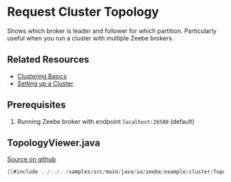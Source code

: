# Request Cluster Topology

Shows which broker is leader and follower for which partition. Particularly useful when you run a cluster with multiple Zeebe brokers.

## Related Resources

* [Clustering Basics](basics/clustering.html)
* [Setting up a Cluster](operations/setting-up-a-cluster.html)

## Prerequisites

1. Running Zeebe broker with endpoint `localhost:26500` (default)

## TopologyViewer.java

[Source on github](https://github.com/zeebe-io/zeebe/tree/{{commit}}/samples/src/main/java/io/zeebe/example/cluster/TopologyViewer.java)

```java
{{#include ../../../samples/src/main/java/io/zeebe/example/cluster/TopologyViewer.java}}
```
